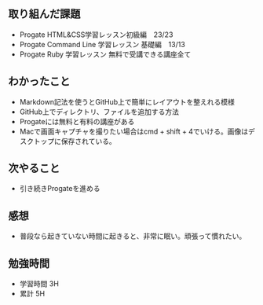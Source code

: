 ## 取り組んだ課題
- Progate HTML&CSS学習レッスン初級編　23/23
- Progate Command Line 学習レッスン 基礎編　13/13
- Progate Ruby 学習レッスン 無料で受講できる講座全て
## わかったこと
- Markdown記法を使うとGitHub上で簡単にレイアウトを整えれる模様
- GitHub上でディレクトリ、ファイルを追加する方法
- Progateには無料と有料の講座がある
- Macで画面キャプチャを撮りたい場合はcmd + shift + 4でいける。画像はデスクトップに保存されている。
## 次やること
- 引き続きProgateを進める
## 感想
- 普段なら起きていない時間に起きると、非常に眠い。頑張って慣れたい。
## 勉強時間
- 学習時間 3H
- 累計 5H
